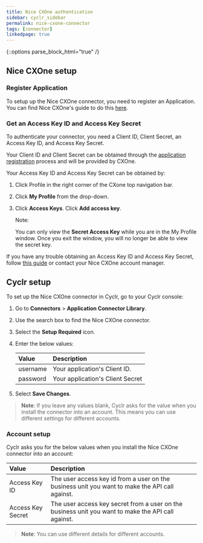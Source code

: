 ```yaml
---
title: Nice CXOne authentication
sidebar: cyclr_sidebar
permalink: nice-cxone-connector
tags: [connector]
linkedpage: true
---
```

{::options parse_block_html="true" /}
<section class="card">

## Nice CXOne setup

### Register Application

To setup up the Nice CXOne connector, you need to register an Application. You can find Nice CXOne's guide to do this [here](https://developer.niceincontact.com/Documentation/ApplicationRegistration).

### Get an Access Key ID and Access Key Secret

To authenticate your connector, you need a Client ID, Client Secret, an Access Key ID, and Access Key Secret. 

Your Client ID and Client Secret can be obtained through the [application registration](https://developer.niceincontact.com/Documentation/ApplicationRegistration) process and will be provided by CXOne.

Your Access Key ID and Access Key Secret can be obtained by:

1. Click Profile in the right corner of the CXone top navigation bar.

2. Click **My Profile** from the drop-down.

3. Click **Access Keys**. Click **Add access key**.

   Note:

   You can only view the **Secret Access Key** while you are in the My Profile window. Once you exit the window, you will no longer be able to view the secret key.

If you have any trouble obtaining an Access Key ID and Access Key Secret, follow [this guide](https://help.nice-incontact.com/content/globalfeatures/myprofile/myprofile.htm) or contact your Nice CXOne account manager.

</section>

<section class="card">

## Cyclr setup

To set up the Nice CXOne connector in Cyclr, go to your Cyclr console:

1. Go to **Connectors** > **Application Connector Library**.

2. Use the search box to find the Nice CXOne connector.

3. Select the **Setup Required** icon.

4. Enter the below values:

   | **Value** | **Description**                  |
   | :-------- | :------------------------------- |
   | username  | Your application's Client ID.    |
   | password  | Your application's Client Secret |

5. Select **Save Changes**.

> **Note**: If you leave any values blank, Cyclr asks for the value when you install the connector into an account. This means you can use different settings for different accounts.

### Account setup

Cyclr asks you for the below values when you install the Nice CXOne connector into an account:

| **Value**         | **Description**                                              |
| :---------------- | :----------------------------------------------------------- |
| Access Key ID     | The user access key id from a user on the business unit you want to make the API call against. |
| Access Key Secret | The user access key secret from a user on the business unit you want to make the API call against. |

> **Note**: You can use different details for different accounts.

</section>